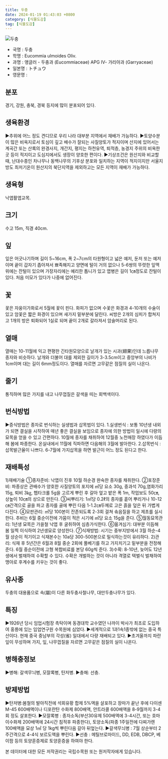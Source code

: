 ```yaml
---
title: 두충
date: 2024-01-19 01:43:03 +0800
category: [식물도감]
tag: [식물도감]
---
```




![두충](/fileUpload/plants/basic/Ulmaceae/Eucommia/6952/1_th2.JPG)
- 국명 : 두충
- 학명 : Eucommia ulmoides Oliv.
- 과명 : 앵글러 - 두충과 (Eucommiaceae) APG Ⅳ- 가리아과 (Garryaceae)
- 일본명 : トチュウ
- 영문명 : 


## 분포
경기, 강원, 충북, 경북 등지에 많이 분포되어 있다.
## 생육환경
▶추위에 어느 정도 견디므로 우리 나라 대부분 지역에서 재배가 가능하다. ▶토양수분이 많은 비옥지로서 토심이 깊고 배수가 잘되는 사질양토가 적지이며 산지에 있어서는 계곡간 또는 산록의 완경사지, 개간지, 평지는 하천유역, 퇴적층, 농경지 주위의 비옥한 곳 등이 적지이고 도심지에서도 생장이 양호한 편이다.▶기상조건은 원산지와 비교할 때, 난대수종인 차나무나 동백나무의 기후상 분포와 일치하는 지역이 적지이지만 서울지방도 최저기온이 원산지의 북단지역을 제외하고는 모든 지역이 재배가 가능하다.
## 생육형
낙엽활엽교목.
## 크기
수고 15m, 직경 40cm.
## 잎
잎은 어긋나기하며 길이 5~16cm, 폭 2~7cm의 타원형이고 넓은 예저, 둔저 또는 예저이며 끝이 갑자기 좁아져서 뾰족해지고 양면에 털이 거의 없으나 5-6쌍의 뚜렷한 잎맥 위에는 잔털이 있으며 가장자리에는 예리한 톱니가 있고 엽병은 길이 1㎝정도로 잔털이 있다.처음 미모가 있다가 나중에 없어진다.
## 꽃
꽃은 자웅이가화로서 5월에 꽃이 핀다. 화피가 없으며 수꽃은 화경과 4-10개의 수술이 있고 암꽃은 짧은 화경이 있으며 새가지 밑부분에 달린다. 씨방은 2개의 심피가 합쳐지고 1개의 방은 퇴화되어 1실로 되며 끝이 2개로 갈라져서 암술머리로 된다.
## 열매
열매는 10-11월에 익고 편평한 긴타원모양으로 날개가 있는 시과(翅果)인데 느릅나무 종자와 비슷하다. 날개와 더불어 대를 제외한 길이가 3-3.5cm이고 중앙부의 나비가 1cm이며 대는 길이 6mm정도이다. 열매를 자르면 고무같은 점질의 실이 나온다.
## 줄기
통직하며 많은 가지를 내고 나무껍질은 갈색을 띠는 회백색이다.
## 번식방법
▶증식방법은 종자로 번식하는 실생법과 삽목법이 있다. 1.실생번식 : 보통 10년생 내외가 되면 결실을 시작하여 매년 좋은 결실을 보임으로 종자에 의한 방법이 일시에 다량의 묘목을 얻을 수 있고 간편하다. 10월에 종자를 채취하여 12월중 노천매장 하였다가 이듬해 봄에 파종한다. 온실내에서 11월에 직파하면 다음해의 3월에 발아한다. 2.삽목번식 : 삽목발근율이 나쁘다. 6-7월에 가지삽목을 하면 발근이 어느 정도 된다고 한다.
## 재배특성
1)재배기술①종자준비: 낙엽이 진후 10월 하순경 완숙한 종자를 채취한다.②포장준비: 파종상은 관배수가 양호한 사질양토의 포지에 ㎡당 요소 30g, 중과석 70g,염화가리 15g, 퇴비 3㎏, 헵타크롤 5g을 고르게 뿌린 후 갈아 엎고 밭은 폭 1m, 작업보도 50㎝, 상높이 10㎝의 상으로 만든다.③씨뿌리기: 1㎡당 0.2ℓ의 종자를 흩어 뿌리거나 10-12㎝간격으로 골을 파고 종자를 골에 뿌린 다음 1-1.2㎝두께로 고은 흙을 덮은 뒤 가볍게 다진다.④모판관리: ㎡당 100본이 잔존되도록 2-3회 걸쳐 솎음질을 하고 제초를 실시한다. 추비는 6월 중순이전에 가뭄이 적은 시기에 ㎡당 요소 15g을 준다.⑤월동묘목관리: 1년생 묘목은 가을철 낙엽 후 굴취하여 심층가식한다.⑥옮겨심기: 대부분 이듬해 봄 일찍 이식하여 2년생묘로 양성한다.⑦식재방법: 시기는 중부지방에서 3월 하순-4월 상순이 적기이고 식재본수는 10a당 300-500본으로 밀식하는것이 유리하다.2)관리: 식재 후 5년간은 6월과 8월 중순 2회에 풀베기를 하고 가지치기고 밑부분을 전정해 준다. 6월 중순이전에 고형 복합비료를 본당 60g씩 준다.3)수확: 8-10년, 늦어도 12년생에서 벌채하여 수확할 수 있다. 수확은 개벌하는 것이 아니라 격열로 택벌식 벌채하여 맹아로 후계수를 키우는 것이 좋다.
## 유사종
두충의 대용품으로 속(屬)이 다른 화두충사철나무, 대만두충나무가 있다.
## 특징
▶1926년 당시 임업시험장 촉탁이며 동경대학 교수였던 나까이 박사가 최초로 도입하여 홍릉에 있는 임업연구원 수목원에 심었다. ▶세계적으로 1과1속1종밖에 없는 중국 특산이다. 현재 중국 중남부의 각성(省) 일대에서 다량 재배되고 있다.▶초겨울까지 파란 잎이 무성하며 가지, 잎, 나무껍질을 자르면 고무같은 점질의 실이 나온다.
## 병해충정보
▶병해: 갈색무늬병, 모잘록병, 탄저병.▶충해: 선충.
## 방제방법
▶탄저병:봄철의 발아직전에 석회유황 합제 5%액을 살포하고 장마가 끝난 후에 다이센 M-45 600배액이나 디포란탄 수화제 800배액, 안트라콜 600배액을 8-9월까지 3-4회 정도 살포한다.▶모잘록병 : 종자소독(부산30유제 500배액에 3-4시간, 또는 호마이수화제 200배액에 24시간 침적후 파종한다), 토양소독(파종 1주일전에 다찌가렌 100배액을 묘상 1㎡ 당 1kg씩 뿌린다음 갈아 뒤엎는다.▶갈색무늬병 : 7월 상순부터 2주간격으로 4-4식 보르도액을 뿌린다.▶선충 : 메틸브로마이드, DD, EDB, DBCP, 베이팜 등의 토양훈증제로 토양훈증을 하여야 한다.






본 데이터에 대한 모든 저작권리는 국립수목원 또는 원저작자에게 있습니다.
